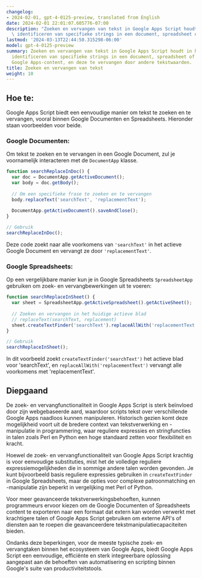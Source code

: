 ```yaml
---
changelog:
- 2024-02-01, gpt-4-0125-preview, translated from English
date: 2024-02-01 22:01:07.605776-07:00
description: "Zoeken en vervangen van tekst in Google Apps Script houdt in het programmatisch\
  \ identificeren van specifieke strings in een document, spreadsheet of elk\u2026"
lastmod: '2024-03-13T22:44:50.315298-06:00'
model: gpt-4-0125-preview
summary: Zoeken en vervangen van tekst in Google Apps Script houdt in het programmatisch
  identificeren van specifieke strings in een document, spreadsheet of elk ander type
  Google Apps-content, en deze te vervangen door andere tekstwaarden.
title: Zoeken en vervangen van tekst
weight: 10
---
```


## Hoe te:
Google Apps Script biedt een eenvoudige manier om tekst te zoeken en te vervangen, vooral binnen Google Documenten en Spreadsheets. Hieronder staan voorbeelden voor beide.

### Google Documenten:
Om tekst te zoeken en te vervangen in een Google Document, zul je voornamelijk interacteren met de `DocumentApp` klasse.

```javascript
function searchReplaceInDoc() {
  var doc = DocumentApp.getActiveDocument();
  var body = doc.getBody();
  
  // Om een specifieke frase te zoeken en te vervangen
  body.replaceText('searchText', 'replacementText');
  
  DocumentApp.getActiveDocument().saveAndClose();
}

// Gebruik
searchReplaceInDoc();
```

Deze code zoekt naar alle voorkomens van `'searchText'` in het actieve Google Document en vervangt ze door `'replacementText'`.

### Google Spreadsheets:
Op een vergelijkbare manier kun je in Google Spreadsheets `SpreadsheetApp` gebruiken om zoek- en vervangbewerkingen uit te voeren:

```javascript
function searchReplaceInSheet() {
  var sheet = SpreadsheetApp.getActiveSpreadsheet().getActiveSheet();
  
  // Zoeken en vervangen in het huidige actieve blad
  // replaceText(searchText, replacement)
  sheet.createTextFinder('searchText').replaceAllWith('replacementText');
}

// Gebruik
searchReplaceInSheet();
```

In dit voorbeeld zoekt `createTextFinder('searchText')` het actieve blad voor 'searchText', en `replaceAllWith('replacementText')` vervangt alle voorkomens met 'replacementText'.

## Diepgaand
De zoek- en vervangfunctionaliteit in Google Apps Script is sterk beïnvloed door zijn webgebaseerde aard, waardoor scripts tekst over verschillende Google Apps naadloos kunnen manipuleren. Historisch gezien komt deze mogelijkheid voort uit de bredere context van tekstverwerking en -manipulatie in programmering, waar reguliere expressies en stringfuncties in talen zoals Perl en Python een hoge standaard zetten voor flexibiliteit en kracht.

Hoewel de zoek- en vervangfunctionaliteit van Google Apps Script krachtig is voor eenvoudige substituties, mist het de volledige reguliere expressiemogelijkheden die in sommige andere talen worden gevonden. Je kunt bijvoorbeeld basis reguliere expressies gebruiken in `createTextFinder` in Google Spreadsheets, maar de opties voor complexe patroonmatching en -manipulatie zijn beperkt in vergelijking met Perl of Python.

Voor meer geavanceerde tekstverwerkingsbehoeften, kunnen programmeurs ervoor kiezen om de Google Documenten of Spreadsheets content te exporteren naar een formaat dat extern kan worden verwerkt met krachtigere talen of Google Apps Script gebruiken om externe API's of diensten aan te roepen die geavanceerdere tekstmanipulatiecapaciteiten bieden.

Ondanks deze beperkingen, voor de meeste typische zoek- en vervangtaken binnen het ecosysteem van Google Apps, biedt Google Apps Script een eenvoudige, efficiënte en sterk integreerbare oplossing aangepast aan de behoeften van automatisering en scripting binnen Google's suite van productiviteitstools.
